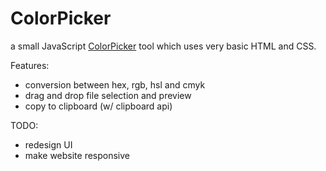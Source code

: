 # ColorPicker

a small JavaScript [ColorPicker](https://descythe.github.io/color-picker/index.html) tool which uses very basic HTML and CSS.

Features:
- conversion between hex, rgb, hsl and cmyk
- drag and drop file selection and preview
- copy to clipboard (w/ clipboard api) 

TODO:
- redesign UI
- make website responsive